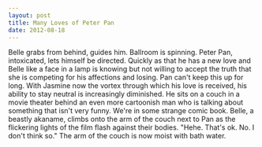 ```yaml
---
layout: post
title: Many Loves of Peter Pan
date: 2012-08-18
---
```

Belle grabs from behind, guides him. Ballroom is spinning. Peter Pan,
      intoxicated, lets himself be directed. Quickly as that he has a new love and Belle like a face
      in a lamp is knowing but not willing to accept the truth that she is competing for his
      affections and losing.    Pan can't keep this up for long. With Jasmine
      now the vortex through which his love is received, his ability to stay neutral is increasingly
      diminished. He sits on a couch in a movie theater behind an even more cartoonish man who is
      talking about something that isn't very funny. We're in some strange comic book. Belle, a
      beastly akaname, climbs onto the arm of the couch next to Pan as the flickering lights of the
      film flash against their bodies.    "Hehe. That's ok. No. I don't think
      so."    The arm of the couch is now moist with bath water.